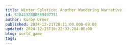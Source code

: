 ```yaml
---
title: Winter Solstice: Another Wandering Narrative
id: 5184132880889497751
author: Kirby Urner
published: 2024-12-21T20:11:00.000-08:00
updated: 2024-12-25T10:22:32.284-08:00
blog: world_game
tags: 
---
```



